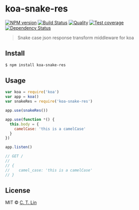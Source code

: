 # koa-snake-res

[![NPM version][npm-image]][npm-url]
[![Build Status][travis-image]][travis-url]
[![Quality][codeclimate-image]][codeclimate-url]
[![Test coverage][coveralls-image]][coveralls-url]
[![Dependency Status][david_img]][david_site]


> Snake case json response transform middleware for koa

## Install

```sh
$ npm install koa-snake-res
```

## Usage

```js
var koa = require('koa')
var app = koa()
var snakeRes = require('koa-snake-res')

app.use(snakeRes())

app.use(function *() {
  this.body = {
    camelCase: 'this is a camelCase'
  }
})

app.listen()

// GET /
//
// {
//    camel_case: 'this is a camelCase'
// }
```

## License
MIT © [C. T. Lin](https://github.com/chentsulin)

[npm-image]: https://img.shields.io/npm/v/koa-snake-res.svg?style=flat-square
[npm-url]: https://npmjs.org/package/koa-snake-res
[travis-image]: https://travis-ci.org/chentsulin/koa-snake-res.svg
[travis-url]: https://travis-ci.org/chentsulin/koa-snake-res
[codeclimate-image]: https://img.shields.io/codeclimate/github/chentsulin/koa-snake-res.svg?style=flat-square
[codeclimate-url]: https://codeclimate.com/github/chentsulin/koa-snake-res
[coveralls-image]: https://img.shields.io/coveralls/chentsulin/koa-snake-res.svg?style=flat-square
[coveralls-url]: https://coveralls.io/r/chentsulin/koa-snake-res
[david_img]: https://img.shields.io/david/chentsulin/koa-snake-res.svg
[david_site]: https://david-dm.org/chentsulin/koa-snake-res
